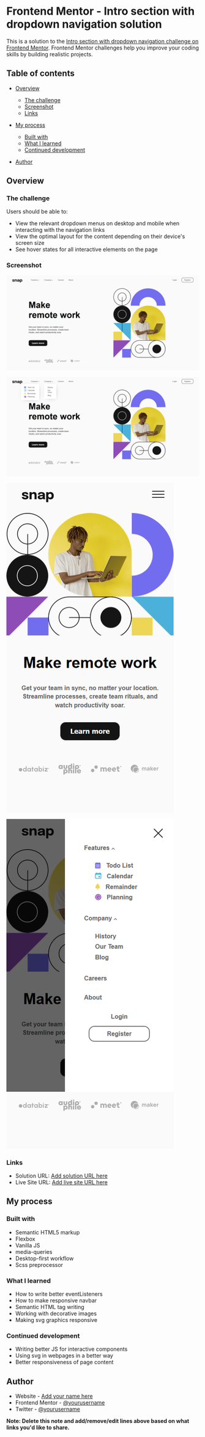 # Frontend Mentor - Intro section with dropdown navigation solution

This is a solution to the [Intro section with dropdown navigation challenge on Frontend Mentor](https://www.frontendmentor.io/challenges/intro-section-with-dropdown-navigation-ryaPetHE5). Frontend Mentor challenges help you improve your coding skills by building realistic projects. 

## Table of contents

- [Overview](#overview)
  - [The challenge](#the-challenge)
  - [Screenshot](#screenshot)
  - [Links](#links)
- [My process](#my-process)
  - [Built with](#built-with)
  - [What I learned](#what-i-learned)
  - [Continued development](#continued-development)

- [Author](#author)

## Overview

### The challenge

Users should be able to:

- View the relevant dropdown menus on desktop and mobile when interacting with the navigation links
- View the optimal layout for the content depending on their device's screen size
- See hover states for all interactive elements on the page

### Screenshot

![](./images/Screenshot_Desktop_View_Frontend%20Mentor%20Intro%20section%20with%20dropdown%20navigation.png)

![](./images/Screenshot_Desktop_Mode_With_Menu_Frontend%20Mentor%20Intro%20section%20with%20dropdown%20navigation.png)

![](./images/Screenshot_Mobile_View_Frontend%20Mentor%20Intro%20section%20with%20dropdown%20navigation.png)

![](./images/Screenshot_Mobile_Mode_With_Menu_Frontend%20Mentor%20Intro%20section%20with%20dropdown%20navigation.png )

### Links

- Solution URL: [Add solution URL here](https://your-solution-url.com)
- Live Site URL: [Add live site URL here](https://your-live-site-url.com)

## My process

### Built with

- Semantic HTML5 markup
- Flexbox
- Vanilla JS
- media-queries
- Desktop-first workflow
- Scss preprocessor

### What I learned

- How to write better eventListeners
- How to make responsive navbar
- Semantic HTML tag writing
- Working with decorative images
- Making svg graphics responsive

### Continued development

- Writing better JS for interactive components
- Using svg in webpages in a better way
- Better responsiveness of page content

## Author

- Website - [Add your name here](https://www.your-site.com)
- Frontend Mentor - [@yourusername](https://www.frontendmentor.io/profile/yourusername)
- Twitter - [@yourusername](https://www.twitter.com/yourusername)

**Note: Delete this note and add/remove/edit lines above based on what links you'd like to share.**


